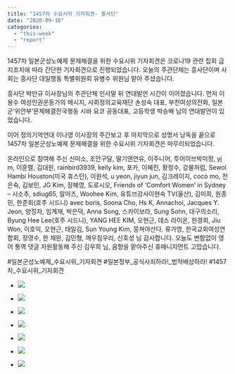 ```yaml
---
title: "1457차 수요시위 기자회견- 흥사단"
date: "2020-09-16"
categories: 
  - "this-week"
  - "report"
---
```


1457차 일본군성노예제 문제해결을 위한 수요시위 기자회견은 코로나19 관련 집회 금지조치에 따라 간단한 기자회견으로 진행되었습니다. 오늘의 주관단체는 흥사단이며 사회는 흥사단 대일행동 특별위원회 유병수 위원님 맡아 주셨습니다.

흥사단 박만규 이사장님의 주관단체 인사말 뒤 연대발언 시간이 이어졌습니다. 먼저 이용수 여성인권운동가의 메시지, 사회정의교육재단 손성숙 대표, 부천여성의전화, 일본군‘위안부’문제해결전국행동 시바 요코 공동대표, 고등학생 박승배 님의 연대발언이 있었습니다.

이어 정의기억연대 이나영 이사장의 주간보고 후 마지막으로 성명서 낭독을 끝으로 1457차 일본군성노예제 문제해결을 위한 수요시위 기자회견은 마무리되었습니다.

온라인으로 참여해 주신 신미소, 조안구달, 딸기엔연유, 이주니어, 투어이브박미정, yj m, 이훈렬, 김대원, rainbird3939, kelly kim, 포카, 이혜진, 황정수, 강물처럼, Sewol Hambi Houston(​미국 휴스턴), 이원석, u yeon, jiyun jun, 김크레이지, coco mo, 전은숙, 김보민, JG Kim, 장혜영, 도로시오, Friends of ‘Comfort Women’ in Sydney – 시소추, sdiug65, 알마즈, Woohee Kim, 유튜브강사이현숙 TV(​울산), 김미희, 원종민, 한준희(호주 시드니) avec boris, Soona Cho, Hs K, Annachoi, Jacques Y. Jeon, 양징자, 임계재, 박은덕, Anna Song, 스카이보라, Sung Sohn, 대구의소리, Byung Hee Lee(호주 시드니), YANG HEE KIM, 오현근, 데스 라이온, 한경희, Jiu Won, 이호익, 오현근, 태일김, Sun Young Kim, 뭉쳐야산다, 류가영, 한국교회여성연합회, 정영수, 한 채완, 김민형, 깨우침우리, 신호성 ​님 감사합니다. 오늘도 변함없이 영어 통역 댓글 자원활동해 주신 김우희 님, 음향을 맡아주신 휴매니지먼트 고맙습니다.

#일본군성노예제\_수요시위\_기자회견 #일본정부\_공식사죄하라!\_법적배상하라! #1457차\_수요시위\_기자회견

- ![](https://womenandwar.net/kr/wp-content/uploads/2020/09/크기변환IMGP9664.jpg)
    
- ![](https://womenandwar.net/kr/wp-content/uploads/2020/09/크기변환IMGP9677.jpg)
    
- ![](https://womenandwar.net/kr/wp-content/uploads/2020/09/크기변환IMGP9696.jpg)
    
- ![](https://womenandwar.net/kr/wp-content/uploads/2020/09/크기변환IMGP9701.jpg)
    
- ![](https://womenandwar.net/kr/wp-content/uploads/2020/09/크기변환IMGP9722.jpg)
    
- ![](https://womenandwar.net/kr/wp-content/uploads/2020/09/크기변환IMGP9751.jpg)
    
- ![](https://womenandwar.net/kr/wp-content/uploads/2020/09/크기변환IMGP9784.jpg)
